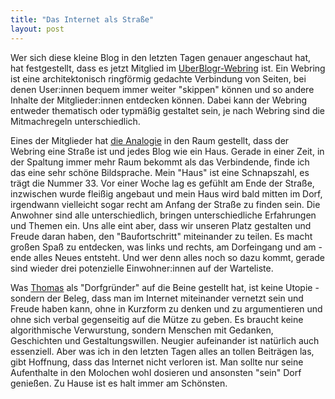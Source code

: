 ```yaml
---
title: "Das Internet als Straße"
layout: post
---
```


Wer sich diese kleine Blog in den letzten Tagen genauer angeschaut hat, hat festgestellt, dass es jetzt Mitglied im [UberBlogr-Webring](https://uberblogr.de/) ist. Ein Webring ist eine architektonisch ringförmig gedachte Verbindung von Seiten, bei denen User:innen bequem immer weiter "skippen" können und so andere Inhalte der Mitglieder:innen entdecken können. Dabei kann der Webring entweder thematisch oder typmäßig gestaltet sein, je nach Webring sind die Mitmachregeln unterschiedlich.

Eines der Mitglieder hat [die Analogie](http://konnexus.net/article/K240605A-webring-dorfstrasse) in den Raum gestellt, dass der Webring eine Straße ist und jedes Blog wie ein Haus. Gerade in einer Zeit, in der Spaltung immer mehr Raum bekommt als das Verbindende, finde ich das eine sehr schöne Bildsprache. Mein "Haus" ist eine Schnapszahl, es trägt die Nummer 33. Vor einer Woche lag es gefühlt am Ende der Straße, inzwischen wurde fleißig angebaut und mein Haus wird bald mitten im Dorf, irgendwann vielleicht sogar recht am Anfang der Straße zu finden sein. Die Anwohner sind alle unterschiedlich, bringen unterschiedliche Erfahrungen und Themen ein. Uns alle eint aber, dass wir unseren Platz gestalten und Freude daran haben, den "Baufortschritt" miteinander zu teilen. Es macht großen Spaß zu entdecken, was links und rechts, am Dorfeingang und am -ende alles Neues entsteht. Und wer denn alles noch so dazu kommt, gerade sind wieder drei potenzielle Einwohner:innen auf der Warteliste.

Was [Thomas](https://gigold.me) als "Dorfgründer" auf die Beine gestellt hat, ist keine Utopie - sondern der Beleg, dass man im Internet miteinander vernetzt sein und Freude haben kann, ohne in Kurzform zu denken und zu argumentieren und ohne sich verbal gegenseitig auf die Mütze zu geben. Es braucht keine algorithmische Verwurstung, sondern Menschen mit Gedanken, Geschichten und Gestaltungswillen. Neugier aufeinander ist natürlich auch essenziell. Aber was ich in den letzten Tagen alles an tollen Beiträgen las, gibt Hoffnung, dass das Internet nicht verloren ist. Man sollte nur seine Aufenthalte in den Molochen wohl dosieren und ansonsten "sein" Dorf genießen. Zu Hause ist es halt immer am Schönsten.